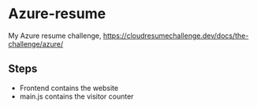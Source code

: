 # Azure-resume
My Azure resume challenge, https://cloudresumechallenge.dev/docs/the-challenge/azure/


## Steps 
- Frontend contains the website
- main.js contains the visitor counter